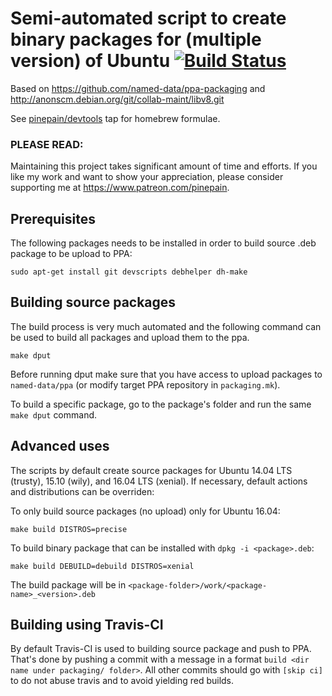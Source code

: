Semi-automated script to create binary packages for (multiple version) of Ubuntu [![Build Status](https://travis-ci.org/pinepain/ppa-packaging.svg?branch=master)](https://travis-ci.org/pinepain/ppa-packaging)
==============================

Based on https://github.com/named-data/ppa-packaging and http://anonscm.debian.org/git/collab-maint/libv8.git

See [pinepain/devtools](https://github.com/pinepain/homebrew-devtools) tap for homebrew formulae.

### PLEASE READ:

Maintaining this project takes significant amount of time and efforts.
If you like my work and want to show your appreciation, please consider supporting me at https://www.patreon.com/pinepain.

Prerequisites
-------------

The following packages needs to be installed in order to build source .deb package to be
upload to PPA:

    sudo apt-get install git devscripts debhelper dh-make

Building source packages
------------------------

The build process is very much automated and the following command can be used to build
all packages and upload them to the ppa.

    make dput

Before running dput make sure that you have access to upload packages to `named-data/ppa`
(or modify target PPA repository in `packaging.mk`).

To build a specific package, go to the package's folder and run the same `make dput` command.

Advanced uses
-------------

The scripts by default create source packages for Ubuntu 14.04 LTS (trusty), 15.10 (wily),
and 16.04 LTS (xenial).  If necessary, default actions and distributions can be overriden:

To only build source packages (no upload) only for Ubuntu 16.04:

    make build DISTROS=precise

To build binary package that can be installed with `dpkg -i <package>.deb`:

    make build DEBUILD=debuild DISTROS=xenial

The build package will be in `<package-folder>/work/<package-name>_<version>.deb`

Building using Travis-CI
------------------------

By default Travis-CI is used to building source package and push to PPA. That's done by pushing a commit with a message
in a format `build <dir name under packaging/ folder>`. All other commits should go with `[skip ci]` to do not abuse
travis and to avoid yielding red builds.
